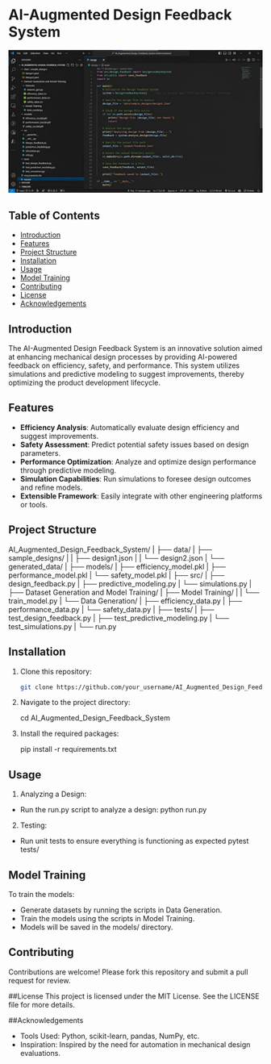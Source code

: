 # AI-Augmented Design Feedback System

![Project Banner](banner/structure.jpg) <!-- Add a banner image if you have one -->

## Table of Contents
- [Introduction](#introduction)
- [Features](#features)
- [Project Structure](#project-structure)
- [Installation](#installation)
- [Usage](#usage)
- [Model Training](#model-training)
- [Contributing](#contributing)
- [License](#license)
- [Acknowledgements](#acknowledgements)

## Introduction

The AI-Augmented Design Feedback System is an innovative solution aimed at enhancing mechanical design processes by providing AI-powered feedback on efficiency, safety, and performance. This system utilizes simulations and predictive modeling to suggest improvements, thereby optimizing the product development lifecycle.

## Features

- **Efficiency Analysis**: Automatically evaluate design efficiency and suggest improvements.
- **Safety Assessment**: Predict potential safety issues based on design parameters.
- **Performance Optimization**: Analyze and optimize design performance through predictive modeling.
- **Simulation Capabilities**: Run simulations to foresee design outcomes and refine models.
- **Extensible Framework**: Easily integrate with other engineering platforms or tools.

## Project Structure

AI_Augmented_Design_Feedback_System/
|
├── data/
|   ├── sample_designs/
|   |   ├── design1.json
|   |   └── design2.json
|   └── generated_data/
|
├── models/
|   ├── efficiency_model.pkl
|   ├── performance_model.pkl
|   └── safety_model.pkl
|
├── src/
|   ├── design_feedback.py
|   ├── predictive_modeling.py
|   └── simulations.py
|
├── Dataset Generation and Model Training/
|   ├── Model Training/
|   |   └── train_model.py
|   └── Data Generation/
|       ├── efficiency_data.py
|       ├── performance_data.py
|       └── safety_data.py
|
├── tests/
|   ├── test_design_feedback.py
|   ├── test_predictive_modeling.py
|   └── test_simulations.py
|
└── run.py




## Installation

1. Clone this repository:
   ```bash
   git clone https://github.com/your_username/AI_Augmented_Design_Feedback_System.git
   
2. Navigate to the project directory:
   
   cd AI_Augmented_Design_Feedback_System

3. Install the required packages:

     pip install -r requirements.txt

## Usage

1. Analyzing a Design:

- Run the run.py script to analyze a design:
   python run.py

2. Testing:

- Run unit tests to ensure everything is functioning as expected
   pytest tests/


## Model Training

To train the models:

- Generate datasets by running the scripts in Data Generation.
- Train the models using the scripts in Model Training.
- Models will be saved in the models/ directory.


## Contributing
Contributions are welcome! Please fork this repository and submit a pull request for review.

##License
This project is licensed under the MIT License. See the LICENSE file for more details.

##Acknowledgements
- Tools Used: Python, scikit-learn, pandas, NumPy, etc.
- Inspiration: Inspired by the need for automation in mechanical design evaluations.
